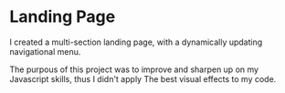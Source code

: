 <h1>Landing Page</h1>

<p>I created a multi-section landing page, with a dynamically updating navigational menu.</p>
<p>
  The purpous of this project was to improve and sharpen up on my Javascript skills, thus I didn't apply 
    The best visual effects to my code.
</p>

